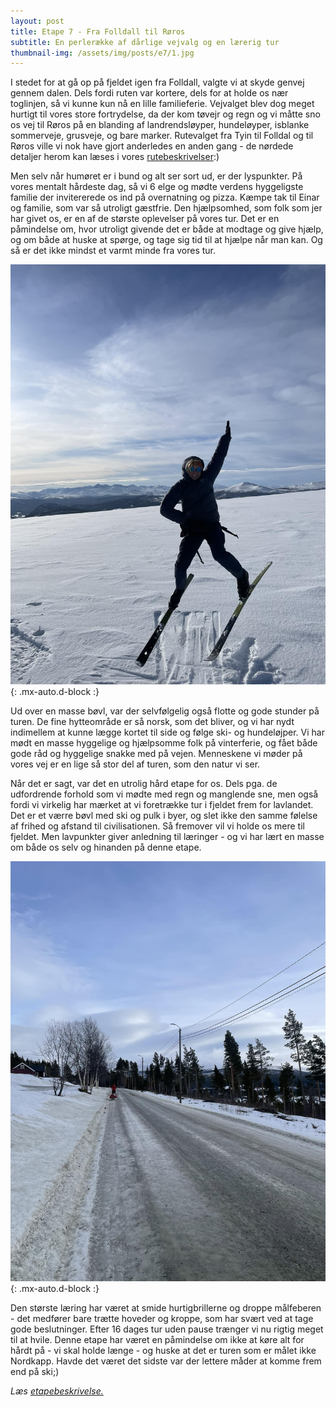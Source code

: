 ```yaml
---
layout: post
title: Etape 7 - Fra Folldall til Røros
subtitle: En perlerække af dårlige vejvalg og en lærerig tur
thumbnail-img: /assets/img/posts/e7/1.jpg
---
```

I stedet for at gå op på fjeldet igen fra Folldall, valgte vi at skyde genvej gennem dalen. Dels fordi ruten var kortere, dels for at holde os nær toglinjen, så vi kunne kun nå en lille familieferie. Vejvalget blev dog meget hurtigt til vores store fortrydelse, da der kom tøvejr og regn og vi måtte sno os vej til Røros på en blanding af landrendsløyper, hundeløyper, isblanke sommerveje, grusveje, og bare marker. Rutevalget fra Tyin til Folldal og til Røros ville vi nok have gjort anderledes en anden gang - de nørdede detaljer herom kan læses i vores [rutebeskrivelser](/rute):) 

Men selv når humøret er i bund og alt ser sort ud, er der lyspunkter. På vores mentalt hårdeste dag, så vi 6 elge og mødte verdens hyggeligste familie der invitererede os ind på overnatning og pizza. Kæmpe tak til Einar og familie, som var så utroligt gæstfrie. Den hjælpsomhed, som folk som jer har givet os, er en af de største oplevelser på vores tur. Det er en påmindelse om, hvor utroligt givende det er både at modtage og give hjælp, og om både at huske at spørge, og tage sig tid til at hjælpe når man kan. Og så er det ikke mindst et varmt minde fra vores tur. 

![Hop](/assets/img/posts/e7/1.jpg){: .mx-auto.d-block :}

Ud over en masse bøvl, var der selvfølgelig også flotte og gode stunder på turen. De fine hytteområde er så norsk, som det bliver, og vi har nydt indimellem at kunne lægge kortet til side og følge ski- og hundeløjper. Vi har mødt en masse hyggelige og hjælpsomme folk på vinterferie, og fået både gode råd og hyggelige snakke med på vejen. Menneskene vi møder på vores vej er en lige så stor del af turen, som den natur vi ser. 

Når det er sagt, var det en utrolig hård etape for os. Dels pga. de udfordrende forhold som vi mødte med regn og manglende sne, men også fordi vi virkelig har mærket at vi foretrække tur i fjeldet frem for lavlandet. Det er et værre bøvl med ski og pulk i byer, og slet ikke den samme følelse af frihed og afstand til civilisationen. Så fremover vil vi holde os mere til fjeldet. Men lavpunkter giver anledning til læringer - og vi har lært en masse om både os selv og hinanden på denne etape. 

![Bar mark](/assets/img/posts/e7/2.jpg){: .mx-auto.d-block :}

Den største læring har været at smide hurtigbrillerne og droppe målfeberen - det medfører bare trætte hoveder og kroppe, som har svært ved at tage gode beslutninger. Efter 16 dages tur uden pause trænger vi nu rigtig meget til at hvile. Denne etape har været en påmindelse om ikke at køre alt for hårdt på - vi skal holde længe - og huske at det er turen som er målet ikke Nordkapp. Havde det været det sidste var der lettere måder at komme frem end på ski;)

*Læs [etapebeskrivelse.](/rute/#folldal)*